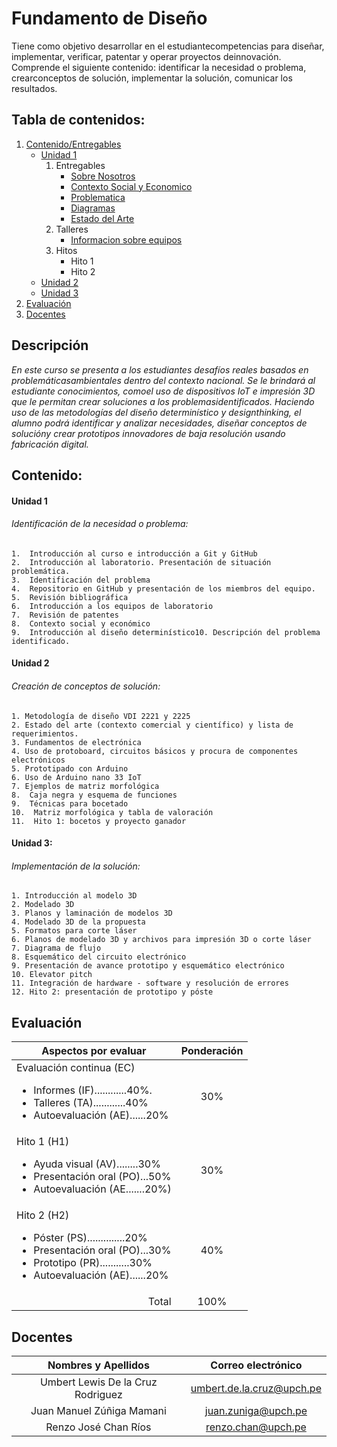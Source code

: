 # Fundamento de Diseño 
Tiene como objetivo desarrollar en el estudiantecompetencias para diseñar, implementar, verificar, patentar y operar proyectos deinnovación. Comprende el siguiente contenido: identificar la necesidad o problema, crearconceptos de solución, implementar la solución, comunicar los resultados.

## Tabla de contenidos:

1. [Contenido/Entregables](#Contenido)
    - [Unidad 1](#Unidad-1)
      1. Entregables
         * [Sobre Nosotros](Entregables/1.Sobre_nosotros.md)       
         * [Contexto Social y Economico](Entregables/3.Contexto_SyE.md)
         * [Problematica](Entregables/2.2Def_prob.md)
         * [Diagramas](Entregables/2.1Conectando_con_nuestros_usuarios.md)
         * [Estado del Arte](Entregables/4.Estado_del_arte.md)
      2. Talleres
         * [Informacion sobre equipos](Talleres/1.Informe_equipolab.md)
      3. Hitos
         * Hito 1
         * Hito 2
    - [Unidad 2](#Unidad-2)
    - [Unidad 3](#Unidad-3)
2. [Evaluación](#Evaluación)
3. [Docentes](#Docentes)

## Descripción 
_En este curso se presenta a los estudiantes desafíos reales basados en problemáticasambientales dentro del contexto nacional. Se le brindará al estudiante conocimientos, comoel uso de dispositivos IoT e impresión 3D que le permitan crear soluciones a los problemasidentificados. Haciendo uso de las metodologías del diseño determinístico y designthinking, el alumno podrá identificar y analizar necesidades, diseñar conceptos de solucióny crear prototipos innovadores de baja resolución usando fabricación digital._

## Contenido:

#### Unidad 1
###### Identificación de la necesidad o problema:
    1.  Introducción al curso e introducción a Git y GitHub
    2.  Introducción al laboratorio. Presentación de situación problemática.
    3.  Identificación del problema
    4.  Repositorio en GitHub y presentación de los miembros del equipo.
    5.  Revisión bibliográfica
    6.  Introducción a los equipos de laboratorio
    7.  Revisión de patentes
    8.  Contexto social y económico
    9.  Introducción al diseño determinístico10. Descripción del problema identificado. 
#### Unidad 2
###### Creación de conceptos de solución:
    1. Metodología de diseño VDI 2221 y 2225
    2. Estado del arte (contexto comercial y científico) y lista de requerimientos.
    3. Fundamentos de electrónica
    4. Uso de protoboard, circuitos básicos y procura de componentes electrónicos
    5. Prototipado con Arduino
    6. Uso de Arduino nano 33 IoT
    7. Ejemplos de matriz morfológica
    8.  Caja negra y esquema de funciones
    9.  Técnicas para bocetado
    10.  Matriz morfológica y tabla de valoración
    11.  Hito 1: bocetos y proyecto ganador

#### Unidad 3:
###### Implementación de la solución:
    1. Introducción al modelo 3D
    2. Modelado 3D
    3. Planos y laminación de modelos 3D
    4. Modelado 3D de la propuesta
    5. Formatos para corte láser
    6. Planos de modelado 3D y archivos para impresión 3D o corte láser
    7. Diagrama de flujo
    8. Esquemático del circuito electrónico
    9. Presentación de avance prototipo y esquemático electrónico
    10. Elevator pitch
    11. Integración de hardware - software y resolución de errores
    12. Hito 2: presentación de prototipo y póste
    
## Evaluación 
<table>
    <thead>
        <tr>
            <th>Aspectos por evaluar</th>
            <th>Ponderación</th>
        </tr>
    </thead>
    <tbody>
        <tr>
            <td align="left ">Evaluación continua (EC)
<ul>
  <li>Informes (IF)............40%.</li>
  <li>Talleres (TA)............40%</li>
  <li>Autoevaluación (AE)......20%</li>
</ul>
</td>
            <td align="center">30%</td>
        </tr>
         <td align="left ">Hito 1 (H1)
<ul>
  <li>Ayuda visual (AV)........30%</li>
  <li>Presentación oral (PO)...50%</li>
  <li>Autoevaluación (AE.......20%)</li>
</ul>
</td>
            <td align="center">30%</td>
        </tr>
         <td align="left ">Hito 2 (H2)
<ul>
  <li>Póster (PS)..............20%</li>
  <li>Presentación oral (PO)...30%</li>
  <li>Prototipo (PR)...........30% </li>
  <li>Autoevaluación (AE)......20%</li>
</ul>
</td>
            <td align="center">40%</td>
        </tr>
        <tr>
            <td align=" right">Total</td>
            <td align="center">100%</td>
        </tr>
    </tbody>
</table> 



## Docentes
|  Nombres y Apellidos |  Correo electrónico   |
|:------:|:------:|
| Umbert Lewis De la Cruz Rodriguez  | umbert.de.la.cruz@upch.pe  |
| Juan Manuel Zúñiga Mamani  | juan.zuniga@upch.pe  |
| Renzo José Chan Ríos  | renzo.chan@upch.pe  |

